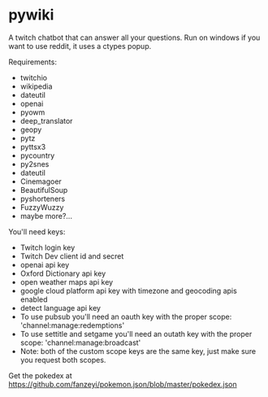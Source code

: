 # pywiki
A twitch chatbot that can answer all your questions.
Run on windows if you want to use reddit, it uses a ctypes popup.

Requirements:
- twitchio
- wikipedia
- dateutil
- openai
- pyowm
- deep_translator
- geopy
- pytz
- pyttsx3
- pycountry
- py2snes
- dateutil
- Cinemagoer
- BeautifulSoup
- pyshorteners
- FuzzyWuzzy
- maybe more?...

You'll need keys:
- Twitch login key
- Twitch Dev client id and secret
- openai api key
- Oxford Dictionary api key
- open weather maps api key
- google cloud platform api key with timezone and geocoding apis enabled
- detect language api key
- To use pubsub you'll need an oauth key with the proper scope: 'channel:manage:redemptions'
- To use settitle and setgame you'll need an outath key with the proper scope: 'channel:manage:broadcast'
- Note: both of the custom scope keys are the same key, just make sure you request both scopes.

Get the pokedex at https://github.com/fanzeyi/pokemon.json/blob/master/pokedex.json
